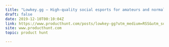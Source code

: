 ```yaml
---
title: "Lowkey.gg — High-quality social esports for amateurs and normal people"
draft: false
date: 2019-12-10T00:10:04Z
link: https://www.producthunt.com/posts/lowkey-gg?utm_medium=RSS&utm_source=hune
site: www.producthunt.com
topic: product hunt  

---
```

